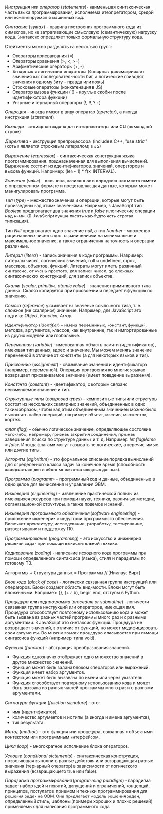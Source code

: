 *Инструкция* или *оператор* (*statements*)- наименьшая синтаксическая часть языка программирования, исполняема итерпретатором, средой или компилируемая в машинный код.

*Синтаксис* (*syntax*) - правила построения программного кода из символов, но не затрагивающие смысловую (семантическую) нагрузку кода. Синтаксис определяет только формальную структуру кода.

Стейтменты можно разделять на несколько групп:
- Операторы присваивания (=)
- Операторы сравнения (>, <, >=)
- Арифметические операторы (+, -)
- Бинарные и логические операторы (бинарные рассматривают значения как последовательности бит, а логические приводят значения к одному биту - правда или ложь)
- Строковые операторы (конкатенация в JS)
- Оператор вызова функции ( () - круглые скобки после идентификатора функции)
- Унарные и тернарный операторы (!, !!, ? : )

*Операция* - иногда имеют в виду оператор (*operator*), а иногда инструкция (*statement*).

*Команда* - атомарная задача для интерпретатора или CLI (командной строки)

*Директива* - инструкция препроцессора. (include в C++, "use strict" (хоть и является строковым литералом) в JS)

*Выражение* (*expression*) - синтаксическая конструкция языка программирования, предназначенная для выполнения вычислений. Выражение состоит из идентификаторов, значений, операторов и вызова функций.
Например: (len - 1) * f(x, INTERVAL).

*Значение* (*value*) - величина, записанная в определенное место памяти в определенном формате и представляющая данные, которым может манипулировать программа.

*Тип* (*type*) - множество значений и операции, которые могут быть произведены над этими значениями. Например, в JavaScript тип *Boolean* предполагает два значения *true* и *false* и логические операции над ними. (В JavaScript лучше писать как-будто есть строгая типизация). 

Тип *Null* предполагает одно значение *null*, а тип *Number* - множество рациональных чисел с доп. ограничениями на минимальное и максимальное значение, а также ограничения на точность и операции различные.

*Литерал* (*literal*) - запись значения в коде программы. Например: литералы чисел, логических значений, null и undefined, строк, массивов, объектов, функций. Литераты могут иметь различный синтаксис, от очень простого, для записи чисел, до сложных синтаксических конструкций, для записи объектов.

*Скаляр* (*scalar*, *primitive*, *atomic value*) - значение примитивного типа данных. Скаляр копируется при присвоении и передает в функцию по значению.

*Ссылка* (*reference*) указывает на значение ссылочного типа, т. е. сложное (не скалярное) значение. Например, для JavaScript это подтипа: *Object*, *Function*, *Array*.

*Идентификатор* (*identifier*) - имена переменных, констант, функций, методов, аргументов, классов, как внутренние, так и импортированные из других модулей или глобальные.

*Переменная* (*variable*) - именованная область памяти (идентификатор), имеющая тип данных, адрес и значение. Мы можем менять значение переменной в отличие от константы (а для некоторых языков и тип).

*Присвоение* (*assignment*) - связывание значения и идентификатора (например, переменной). Операция присвоения во многих языках возвращает присваиваемое значение (имеет поведение выражения).

*Константа* (*constant*) - идентификатор, с которым связано неизменяемое значение и тип. 

*Структурные типы* (*composed types*) - композитные типы или структуры состоят из нескольких скалярных значений, объединенных в одно таким образом, чтобы над этим объединенным значением можно было выполнять набор операций, например: объект, массив, множество, кортеж.

*Флаг* (*flag*) - обычно логическое значение, определяющее состояние чего-либо, например, признак закрытия соединения, признак завершения поиска по структуре данных и т. д. Например: *let flagName = false*. Иногда флагами могут называть не логические, а перечислимые или другие типы.

*Алгоритм* (*aglorithm*) - это формальное описание порядка вычислений для определенного класса задач за конечное время (способность завершаться для любого множества входных данных).

*Программа* (*programm*) - программный код и данные, объединенные в одно целое для вычисления и управления ЭВМ. 

*Инженерия* (*engineering*) - извлечение практической пользы из имеющихся ресурсов при помощи науки, техники, различных методик, организационной структуры, а также приемов и знаний.

*Инженерия программного обеспечения* (*software engineering*) - приложение инженерии к индустрии программного обеспечения. Включает архитектуру, исследование, разработку, тестирование, развертывание и поддержку ПО.

*Программирование* (*programming*) - это искусство и инженерия решения задач при помощи вычислительной техники. 

*Кодирование* (*coding*) - написание исходного кода программы при помощи определенного синтаксиса (языка), стиля и парадигмы по готовому ТЗ.

Алгоритмы + Структуры данных = Программы // (Никлаус Вирт)

*Блок кода* (*block of code*) - логически связанная группа инструкций или операторов. Блоки создают область видимости. Блоки могут быть вложенными. Например: {}, (+ a b), begin end, отступы в Python.

*Процедура или подпрограмма* (*procedure or subroutine*) - логически связанная группа инструкций или операторов, имеющая имя. Процедура способствует повторному использованию кода и может быть вызвана из разных частей программы много раз и с разными аргументами. В JavaScript это синтаксис функций.
Процедура не возвращает значений, в отличие от функций, но может модифицировать свои аргументы. Во многих языках процедура описывается при помощи синтаксиса функций (например, типа void).

*Функция* (*function*) - абстракция преобразования значений. 
- Функция однозначно отображает одно множество значений в другое множество значений.
- Функция может быть задана блоком операторов или выражений.
- Функция имеет набор аргументов.
- Функция может быть вызввана по имени или через указатель.
- Функция способствует повторному использованию кода и может быть вызвана из разных частей программы много раз и с разными аргументами.

*Сигнатура функции* (*function signature*) - это:
- имя (идентификатор),
- количество аргументов и их типы (а иногда и имена аргументов),
- тип результата.

*Метод* (*method*) - это функция или процедура, связанная с объектыми контекстом или программным интерфейсом.

*Цикл* (*loop*) - многократное исполнение блока операторов.

*Условие* (*conditional statements*) - синтаксическая конструкция, позволяющая выполнить разные действия или возвращающая разные значения (тернарный оператор) в зависимости от логического выражения (возвращающего true или false).

*Парадигма программирования* (*programming paradigm*) - парадигма задает набор идей и понятий, допущений и ограничений, концепций, принципов, постулатов, приемом и техники программирования для решения задач на ЭВМ. Она предлагает модель решения задач, определенный стиль, шаблоны (примеры хороших и плохих решений) применяемых для написания программного кода.

